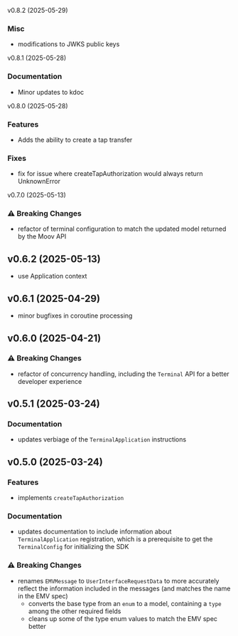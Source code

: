 v0.8.2 (2025-05-29)

### Misc
- modifications to JWKS public keys

v0.8.1 (2025-05-28)

### Documentation

- Minor updates to kdoc

v0.8.0 (2025-05-28)

### Features

- Adds the ability to create a tap transfer

### Fixes

- fix for issue where createTapAuthorization would always return UnknownError

v0.7.0 (2025-05-13)

### :warning: Breaking Changes

-	refactor of terminal configuration to match the updated model returned by the Moov API

v0.6.2 (2025-05-13)
-------------------

- use Application context

v0.6.1 (2025-04-29)
-------------------

-	minor bugfixes in coroutine processing

v0.6.0 (2025-04-21)
-------------------

### :warning: Breaking Changes

-	refactor of concurrency handling, including the `Terminal` API for a better developer experience

v0.5.1 (2025-03-24)
-------------------

### Documentation

-	updates verbiage of the `TerminalApplication` instructions

v0.5.0 (2025-03-24)
-------------------

### Features

-	implements `createTapAuthorization`

### Documentation

-	updates documentation to include information about `TerminalApplication` registration, which is a prerequisite to get the `TerminalConfig` for initializing the SDK

### :warning: Breaking Changes

-	renames `EMVMessage` to `UserInterfaceRequestData` to more accurately reflect the information included in the messages (and matches the name in the EMV spec)
	-	converts the base type from an `enum` to a model, containing a `type` among the other required fields
	-	cleans up some of the type enum values to match the EMV spec better
